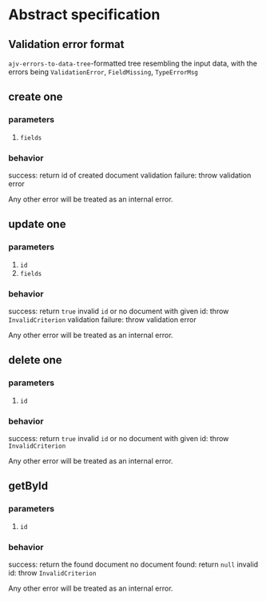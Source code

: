 # Abstract specification
## Validation error format
`ajv-errors-to-data-tree`-formatted tree resembling the input data, with the errors being `ValidationError`, `FieldMissing`, `TypeErrorMsg`

## create one
### parameters
  1. `fields`

### behavior
  success: return id of created document
  validation failure: throw validation error

Any other error will be treated as an internal error.

## update one
### parameters
  1. `id`
  2. `fields`

### behavior
  success: return `true`
  invalid `id` or no document with given id: throw `InvalidCriterion`
  validation failure: throw validation error

Any other error will be treated as an internal error.

## delete one
### parameters
  1. `id`

### behavior
  success: return `true`
  invalid `id` or no document with given id: throw `InvalidCriterion`

Any other error will be treated as an internal error.

## getById
### parameters
  1. `id`

### behavior
  success: return the found document
  no document found: return `null`
  invalid id: throw `InvalidCriterion`

Any other error will be treated as an internal error.
